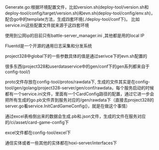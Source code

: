 Generate.go:根据环境配置文件，比如version.sh(deploy-tool/version.sh和deploy-tool/config/target/version.sh)和evn.sh(deploy-tool/config/env.sh)，配合go中的template方法，生成四套环境(./deploy-tool/conf下)。 比如service.ini这些配置文件就来源于这四套环境

使用到公网ip的目前只有battle-server_manager.ini ,其他都是用的local IP

Fluentd是一个开源的通用日志采集和分发系统





project328中global下的一些参数具体的值是通过serivce下的evn.sh配置的 



很多东西(project328和userdataservice中的gen/conf下的gen系列都来自于config-tool/)



proto文件存放在config-tool/protos/rawdata下,  生成的文件其实是在config-tool/gen/golang/project328-server/gen/conf/rawdata，每个服务启动的时候都有一个service.ini文件，里面有一个CardConfig路径的配置，通过它进一步会把所有生成的go.pb文件弄到服务对应的/gen/rawdata下（直接去project328的server.go看service.InitCardGameConfig()，就是在做这个事情）

通过excel表格倒出来的数据会生成.pb和.json文件，生成的文件在服务对应的/ci/asset/card-game-config下

excel文件都在config-tool/excel下

通信实体或者一些其他的实体都在hoxi-server/interfaces下